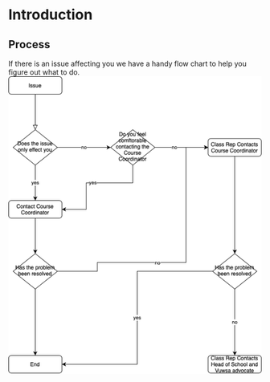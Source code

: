 # Introduction

## Process
If there is an issue affecting you we have a handy flow chart to help you figure out what to do.
![Student Issue Flow Chat](./student_issue.png)

